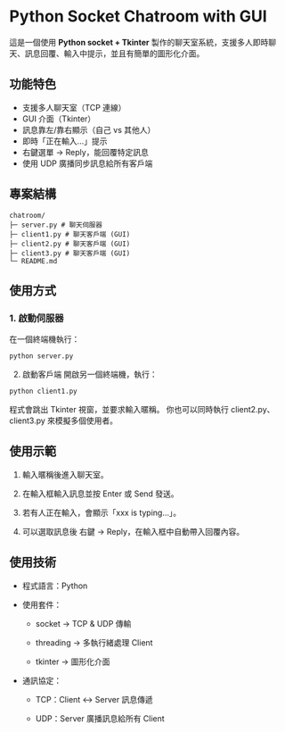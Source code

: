 # Python Socket Chatroom with GUI

這是一個使用 **Python socket + Tkinter** 製作的聊天室系統，支援多人即時聊天、訊息回覆、輸入中提示，並且有簡單的圖形化介面。

## 功能特色
- 支援多人聊天室（TCP 連線）
- GUI 介面（Tkinter）
- 訊息靠左/靠右顯示（自己 vs 其他人）
- 即時「正在輸入…」提示
- 右鍵選單 → Reply，能回覆特定訊息
- 使用 UDP 廣播同步訊息給所有客戶端

## 專案結構
~~~
chatroom/
├─ server.py # 聊天伺服器
├─ client1.py # 聊天客戶端 (GUI)
├─ client2.py # 聊天客戶端 (GUI)
├─ client3.py # 聊天客戶端 (GUI)
└─ README.md 
~~~

## 使用方式

### 1. 啟動伺服器
在一個終端機執行：
```bash
python server.py
```
2. 啟動客戶端
開啟另一個終端機，執行：

```bash
python client1.py
```
程式會跳出 Tkinter 視窗，並要求輸入暱稱。
你也可以同時執行 client2.py、client3.py 來模擬多個使用者。

## 使用示範

1. 輸入暱稱後進入聊天室。

2. 在輸入框輸入訊息並按 Enter 或 Send 發送。

3. 若有人正在輸入，會顯示「xxx is typing…」。

4. 可以選取訊息後 右鍵 → Reply，在輸入框中自動帶入回覆內容。

## 使用技術

* 程式語言：Python

* 使用套件：

    * socket → TCP & UDP 傳輸
    
    * threading → 多執行緒處理 Client
    
    * tkinter → 圖形化介面

* 通訊協定：

    * TCP：Client ↔ Server 訊息傳遞
    
    * UDP：Server 廣播訊息給所有 Client
